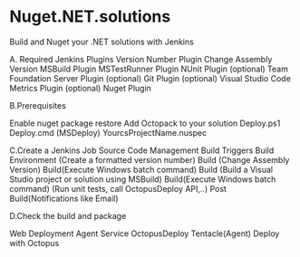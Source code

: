 # Nuget.NET.solutions
Build and Nuget your .NET solutions with Jenkins

A. Required Jenkins Plugins
Version Number Plugin
Change Assembly Version
MSBuild Plugin
MSTestRunner Plugin
NUnit Plugin
(optional) Team Foundation Server Plugin
(optional) Git Plugin
(optional) Visual Studio Code Metrics Plugin
(optional) Nuget Plugin

B.Prerequisites

Enable nuget package restore
Add Octopack to your solution
Deploy.ps1
Deploy.cmd (MSDeploy)
YourcsProjectName.nuspec

C.Create a Jenkins Job
Source Code Management
Build Triggers
Build Environment (Create a formatted version number)
Build (Change Assembly Version)
Build(Execute Windows batch command)
Build (Build a Visual Studio project or solution using MSBuild)
Build(Execute Windows batch command) (Run unit tests, call OctopusDeploy API,..)
Post Build(Notifications like Email)

D.Check the build and package


Web Deployment Agent Service
OctopusDeploy Tentacle(Agent)
Deploy with Octopus
